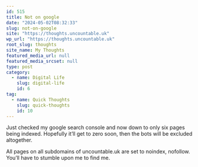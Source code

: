 ```yaml
---
id: 515
title: Not on google
date: "2024-05-02T08:32:33"
slug: not-on-google
site: "https://thoughts.uncountable.uk"
wp_url: "https://thoughts.uncountable.uk"
root_slug: thoughts
site_name: My Thoughts
featured_media_url: null
featured_media_srcset: null
type: post
category:
  - name: Digital Life
    slug: digital-life
    id: 6
tag:
  - name: Quick Thoughts
    slug: quick-thoughts
    id: 10
---
```



<p>Just checked my google search console and now down to only six pages being indexed.  Hopefully it&#8217;ll get to zero soon, then the bots will be excluded altogether.</p>



<p>All pages on all subdomains of uncountable.uk are set to noindex, nofollow.  You&#8217;ll have to stumble upon me to find me.</p>

